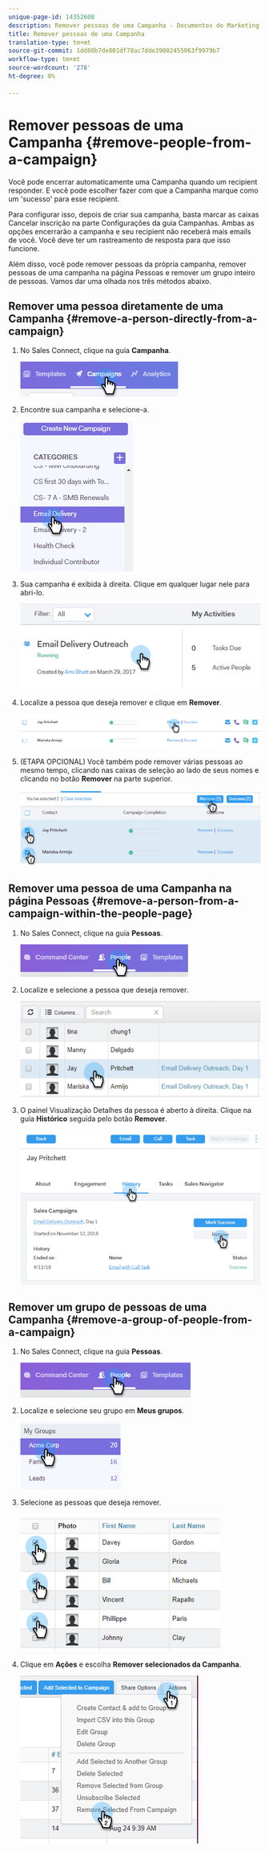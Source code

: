 ```yaml
---
unique-page-id: 14352608
description: Remover pessoas de uma Campanha - Documentos do Marketing - Documentação do produto
title: Remover pessoas de uma Campanha
translation-type: tm+mt
source-git-commit: 1dd80b7de801df78ac7dde39002455063f9979b7
workflow-type: tm+mt
source-wordcount: '278'
ht-degree: 0%

---
```



# Remover pessoas de uma Campanha {#remove-people-from-a-campaign}

Você pode encerrar automaticamente uma Campanha quando um recipient responder. E você pode escolher fazer com que a Campanha marque como um &#39;sucesso&#39; para esse recipient.

Para configurar isso, depois de criar sua campanha, basta marcar as caixas Cancelar inscrição na parte Configurações da guia Campanhas. Ambas as opções encerrarão a campanha e seu recipient não receberá mais emails de você. Você deve ter um rastreamento de resposta para que isso funcione.

Além disso, você pode remover pessoas da própria campanha, remover pessoas de uma campanha na página Pessoas e remover um grupo inteiro de pessoas. Vamos dar uma olhada nos três métodos abaixo.

## Remover uma pessoa diretamente de uma Campanha {#remove-a-person-directly-from-a-campaign}

1. No Sales Connect, clique na guia **Campanha**.

   ![](assets/one.png)

1. Encontre sua campanha e selecione-a.

   ![](assets/two.png)

1. Sua campanha é exibida à direita. Clique em qualquer lugar nele para abri-lo.

   ![](assets/three.png)

1. Localize a pessoa que deseja remover e clique em **Remover**.

   ![](assets/four.png)

1. (ETAPA OPCIONAL) Você também pode remover várias pessoas ao mesmo tempo, clicando nas caixas de seleção ao lado de seus nomes e clicando no botão **Remover** na parte superior.

   ![](assets/five.png)

## Remover uma pessoa de uma Campanha na página Pessoas {#remove-a-person-from-a-campaign-within-the-people-page}

1. No Sales Connect, clique na guia **Pessoas**.

   ![](assets/one-a.png)

1. Localize e selecione a pessoa que deseja remover.

   ![](assets/two-a.png)

1. O painel Visualização Detalhes da pessoa é aberto à direita. Clique na guia **Histórico** seguida pelo botão **Remover**.

   ![](assets/three-a.png)

## Remover um grupo de pessoas de uma Campanha {#remove-a-group-of-people-from-a-campaign}

1. No Sales Connect, clique na guia **Pessoas**.

   ![](assets/one-b.png)

1. Localize e selecione seu grupo em **Meus grupos**.

   ![](assets/two-b.png)

1. Selecione as pessoas que deseja remover.

   ![](assets/three-b.png)

1. Clique em **Ações** e escolha **Remover selecionados da Campanha**.

   ![](assets/four-b.png)
